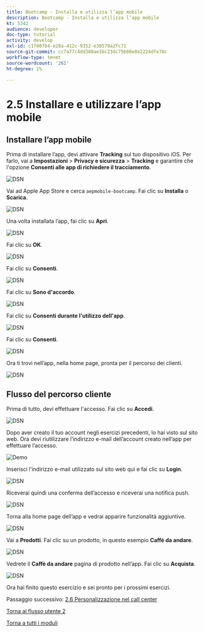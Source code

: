 ```yaml
---
title: Bootcamp - Installa e utilizza l’app mobile
description: Bootcamp - Installa e utilizza l’app mobile
kt: 5342
audience: developer
doc-type: tutorial
activity: develop
exl-id: c1f007b4-e28a-412c-9352-e38579a2fc71
source-git-commit: cc7a77c4dd380ae1bc23dc75608e8e2224dfe78c
workflow-type: tm+mt
source-wordcount: '261'
ht-degree: 1%

---
```


# 2.5 Installare e utilizzare l’app mobile


## Installare l’app mobile

Prima di installare l’app, devi attivare **Tracking** sul tuo dispositivo iOS. Per farlo, vai a **Impostazioni** > **Privacy e sicurezza** > **Tracking** e garantire che l&#39;opzione **Consenti alle app di richiedere il tracciamento**.

![DSN](./../uc3/images/app4.png)

Vai ad Apple App Store e cerca `aepmobile-bootcamp`. Fai clic su **Installa** o **Scarica**.

![DSN](./../uc3/images/app1.png)

Una volta installata l’app, fai clic su **Apri**.

![DSN](./../uc3/images/app2.png)

Fai clic su **OK**.

![DSN](./../uc3/images/app9.png)

Fai clic su **Consenti**.

![DSN](./../uc3/images/app3.png)

Fai clic su **Sono d&#39;accordo**.

![DSN](./../uc3/images/app7.png)

Fai clic su **Consenti durante l&#39;utilizzo dell&#39;app**.

![DSN](./../uc3/images/app8.png)

Fai clic su **Consenti**.

![DSN](./../uc3/images/app5.png)

Ora ti trovi nell’app, nella home page, pronta per il percorso dei clienti.

![DSN](./../uc3/images/app12.png)

## Flusso del percorso cliente

Prima di tutto, devi effettuare l&#39;accesso. Fai clic su **Accedi**.

![DSN](./../uc3/images/app13.png)

Dopo aver creato il tuo account negli esercizi precedenti, lo hai visto sul sito web. Ora devi riutilizzare l’indirizzo e-mail dell’account creato nell’app per effettuare l’accesso.

![Demo](./../uc3/images/pv1.png)

Inserisci l&#39;indirizzo e-mail utilizzato sul sito web qui e fai clic su **Login**.

![DSN](./../uc3/images/app14.png)

Riceverai quindi una conferma dell’accesso e riceverai una notifica push.

![DSN](./../uc3/images/app15.png)

Torna alla home page dell’app e vedrai apparire funzionalità aggiuntive.

![DSN](./../uc3/images/app17.png)

Vai a **Prodotti**. Fai clic su un prodotto, in questo esempio **Caffè da andare**.

![DSN](./images/app19.png)

Vedrete il **Caffè da andare** pagina di prodotto nell’app. Fai clic su **Acquista**.

![DSN](./images/app20.png)

Ora hai finito questo esercizio e sei pronto per i prossimi esercizi.

Passaggio successivo: [2.6 Personalizzazione nel call center](./ex6.md)

[Torna al flusso utente 2](./uc2.md)

[Torna a tutti i moduli](../../overview.md)

